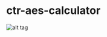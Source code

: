 # ctr-aes-calculator
![alt tag](https://lh3.googleusercontent.com/zHR9hlIndBLuXbsEEApPJpNyP9JHClgczPnd42kf7GuT4ND1pdimljnXrJKKDFJ8jw0nTB70HnY2dII=w1366-h635)
